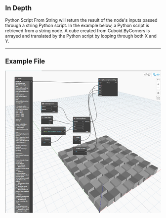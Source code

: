 ## In Depth
Python Script From String will return the result of the node's inputs passed through a string Python script. In the example below, a Python script is retrieved from a string node. A cube created from Cuboid.ByCorners is arrayed and translated by the Python script by looping through both X and Y.
___
## Example File

![Python Script From String](./PythonNodeModels.PythonStringNode_img.jpg)

